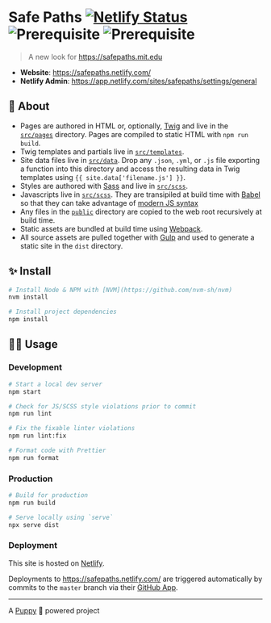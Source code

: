 # Safe Paths [![Netlify Status](https://api.netlify.com/api/v1/badges/05d740ff-e5ec-48ce-86b9-3f24ec60be9d/deploy-status)](https://app.netlify.com/sites/safepaths/deploys) ![Prerequisite](https://img.shields.io/badge/node-10.13.0-blue.svg) ![Prerequisite](https://img.shields.io/badge/npm-6.4.1-blue.svg)

> A new look for https://safepaths.mit.edu

- **Website**: https://safepaths.netlify.com/
- **Netlify Admin**: https://app.netlify.com/sites/safepaths/settings/general

## 📜 About

- Pages are authored in HTML or, optionally, [Twig](https://github.com/twigjs/twig.js/wiki) and live in the [`src/pages`](src/pages) directory. Pages are compiled to static HTML with `npm run build`.
- Twig templates and partials live in [`src/templates`](src/templates).
- Site data files live in [`src/data`](src/data). Drop any `.json`, `.yml`, or `.js` file exporting a function into this directory and access the resulting data in Twig templates using `{{ site.data['filename.js'] }}`.
- Styles are authored with [Sass](https://sass-lang.com/) and live in [`src/scss`](src/scss).
- Javascripts live in [`src/scss`](src/js). They are transipiled at build time with [Babel](https://babeljs.io/) so that they can take advantage of [modern JS syntax](https://babeljs.io/docs/en/learn)
- Any files in the [`public`](public) directory are copied to the web root recursively at build time.
- Static assets are bundled at build time using [Webpack](https://webpack.js.org/).
- All source assets are pulled together with [Gulp](https://gulpjs.com/) and used to generate a static site in the `dist` directory.

## ✨ Install

```sh
# Install Node & NPM with [NVM](https://github.com/nvm-sh/nvm)
nvm install

# Install project dependencies
npm install
```

## 👩‍💻 Usage

### Development

```sh
# Start a local dev server
npm start

# Check for JS/SCSS style violations prior to commit
npm run lint

# Fix the fixable linter violations
npm run lint:fix

# Format code with Prettier
npm run format
```

### Production

```sh
# Build for production
npm run build

# Serve locally using `serve`
npx serve dist
```

### Deployment

This site is hosted on [Netlify](https://www.netlify.com/).

Deployments to https://safepaths.netlify.com/ are triggered automatically by commits to the `master` branch via their [GitHub App](https://github.com/apps/netlify).

---

A [Puppy](https://github.com/Upstatement/puppy) 🐶 powered project
